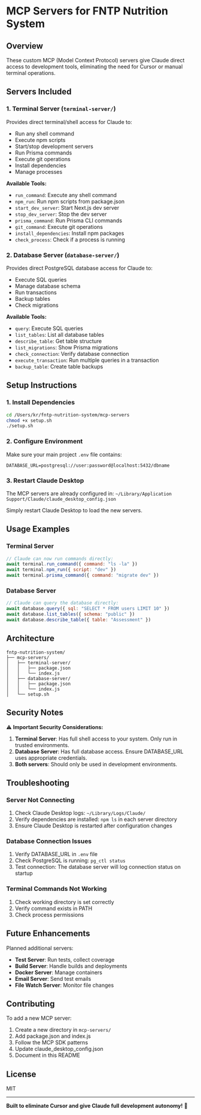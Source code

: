 # MCP Servers for FNTP Nutrition System

## Overview

These custom MCP (Model Context Protocol) servers give Claude direct access to development tools, eliminating the need for Cursor or manual terminal operations.

## Servers Included

### 1. Terminal Server (`terminal-server/`)
Provides direct terminal/shell access for Claude to:
- Run any shell command
- Execute npm scripts
- Start/stop development servers
- Run Prisma commands
- Execute git operations
- Install dependencies
- Manage processes

**Available Tools:**
- `run_command`: Execute any shell command
- `npm_run`: Run npm scripts from package.json
- `start_dev_server`: Start Next.js dev server
- `stop_dev_server`: Stop the dev server
- `prisma_command`: Run Prisma CLI commands
- `git_command`: Execute git operations
- `install_dependencies`: Install npm packages
- `check_process`: Check if a process is running

### 2. Database Server (`database-server/`)
Provides direct PostgreSQL database access for Claude to:
- Execute SQL queries
- Manage database schema
- Run transactions
- Backup tables
- Check migrations

**Available Tools:**
- `query`: Execute SQL queries
- `list_tables`: List all database tables
- `describe_table`: Get table structure
- `list_migrations`: Show Prisma migrations
- `check_connection`: Verify database connection
- `execute_transaction`: Run multiple queries in a transaction
- `backup_table`: Create table backups

## Setup Instructions

### 1. Install Dependencies
```bash
cd /Users/kr/fntp-nutrition-system/mcp-servers
chmod +x setup.sh
./setup.sh
```

### 2. Configure Environment
Make sure your main project `.env` file contains:
```env
DATABASE_URL=postgresql://user:password@localhost:5432/dbname
```

### 3. Restart Claude Desktop
The MCP servers are already configured in:
`~/Library/Application Support/Claude/claude_desktop_config.json`

Simply restart Claude Desktop to load the new servers.

## Usage Examples

### Terminal Server
```javascript
// Claude can now run commands directly:
await terminal.run_command({ command: "ls -la" })
await terminal.npm_run({ script: "dev" })
await terminal.prisma_command({ command: "migrate dev" })
```

### Database Server
```javascript
// Claude can query the database directly:
await database.query({ sql: "SELECT * FROM users LIMIT 10" })
await database.list_tables({ schema: "public" })
await database.describe_table({ table: "Assessment" })
```

## Architecture

```
fntp-nutrition-system/
├── mcp-servers/
│   ├── terminal-server/
│   │   ├── package.json
│   │   └── index.js
│   ├── database-server/
│   │   ├── package.json
│   │   └── index.js
│   └── setup.sh
```

## Security Notes

⚠️ **Important Security Considerations:**

1. **Terminal Server**: Has full shell access to your system. Only run in trusted environments.
2. **Database Server**: Has full database access. Ensure DATABASE_URL uses appropriate credentials.
3. **Both servers**: Should only be used in development environments.

## Troubleshooting

### Server Not Connecting
1. Check Claude Desktop logs: `~/Library/Logs/Claude/`
2. Verify dependencies are installed: `npm ls` in each server directory
3. Ensure Claude Desktop is restarted after configuration changes

### Database Connection Issues
1. Verify DATABASE_URL in `.env` file
2. Check PostgreSQL is running: `pg_ctl status`
3. Test connection: The database server will log connection status on startup

### Terminal Commands Not Working
1. Check working directory is set correctly
2. Verify command exists in PATH
3. Check process permissions

## Future Enhancements

Planned additional servers:
- **Test Server**: Run tests, collect coverage
- **Build Server**: Handle builds and deployments
- **Docker Server**: Manage containers
- **Email Server**: Send test emails
- **File Watch Server**: Monitor file changes

## Contributing

To add a new MCP server:
1. Create a new directory in `mcp-servers/`
2. Add package.json and index.js
3. Follow the MCP SDK patterns
4. Update claude_desktop_config.json
5. Document in this README

## License

MIT

---

**Built to eliminate Cursor and give Claude full development autonomy!** 🚀
